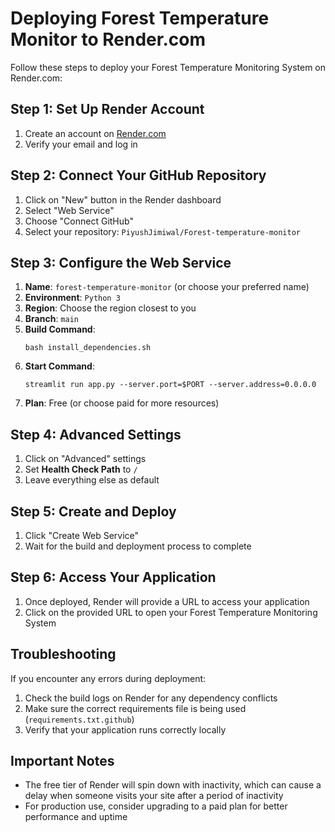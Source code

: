 # Deploying Forest Temperature Monitor to Render.com

Follow these steps to deploy your Forest Temperature Monitoring System on Render.com:

## Step 1: Set Up Render Account
1. Create an account on [Render.com](https://render.com/)
2. Verify your email and log in

## Step 2: Connect Your GitHub Repository
1. Click on "New" button in the Render dashboard
2. Select "Web Service"
3. Choose "Connect GitHub"
4. Select your repository: `PiyushJimiwal/Forest-temperature-monitor`

## Step 3: Configure the Web Service
1. **Name**: `forest-temperature-monitor` (or choose your preferred name)
2. **Environment**: `Python 3`
3. **Region**: Choose the region closest to you
4. **Branch**: `main`
5. **Build Command**: 
   ```
   bash install_dependencies.sh
   ```
6. **Start Command**: 
   ```
   streamlit run app.py --server.port=$PORT --server.address=0.0.0.0
   ```
7. **Plan**: Free (or choose paid for more resources)

## Step 4: Advanced Settings
1. Click on "Advanced" settings
2. Set **Health Check Path** to `/`
3. Leave everything else as default

## Step 5: Create and Deploy
1. Click "Create Web Service"
2. Wait for the build and deployment process to complete

## Step 6: Access Your Application
1. Once deployed, Render will provide a URL to access your application
2. Click on the provided URL to open your Forest Temperature Monitoring System

## Troubleshooting
If you encounter any errors during deployment:

1. Check the build logs on Render for any dependency conflicts
2. Make sure the correct requirements file is being used (`requirements.txt.github`)
3. Verify that your application runs correctly locally

## Important Notes
- The free tier of Render will spin down with inactivity, which can cause a delay when someone visits your site after a period of inactivity
- For production use, consider upgrading to a paid plan for better performance and uptime